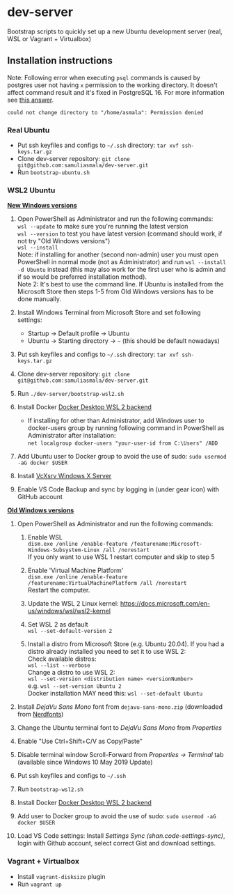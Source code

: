 # dev-server

Bootstrap scripts to quickly set up a new Ubuntu development server (real, WSL or Vagrant + Virtualbox)

## Installation instructions

Note: Following error when executing `psql` commands is caused by postgres user not having `x` permission to the working directory. It doesn't affect command result and it's fixed in PostgreSQL 16. For more information see [this answer](https://unix.stackexchange.com/questions/229069/could-not-change-directory-to-home-corey-scripts-permission-denied/773032#773032).

```
could not change directory to "/home/asmala": Permission denied
```

### Real Ubuntu

- Put ssh keyfiles and configs to `~/.ssh` directory: `tar xvf ssh-keys.tar.gz`
- Clone dev-server repository: `git clone git@github.com:samuliasmala/dev-server.git`
- Run `bootstrap-ubuntu.sh`

### WSL2 Ubuntu


**[New Windows versions](https://docs.microsoft.com/en-us/windows/wsl/install)**
1. Open PowerShell as Administrator and run the following commands:  
  `wsl --update` to make sure you're running the latest version  
  `wsl --version` to test you have latest version (command should work, if not try "Old Windows versions")  
  `wsl --install`  
  Note: if installing for another (second non-admin) user you must open PowerShell in normal mode (not as Administrator) and run `wsl --install -d Ubuntu` instead (this may also work for the first user who is admin and if so would be preferred installation method).  
  Note 2: It's best to use the command line. If Ubuntu is installed from the Microsoft Store then steps 1-5 from Old Windows versions has to be done manually.

1. Install Windows Terminal from Microsoft Store and set following settings:
    - Startup -> Default profile -> Ubuntu
    - Ubuntu -> Starting directory -> `~` (this should be default nowadays)

1. Put ssh keyfiles and configs to `~/.ssh` directory: `tar xvf ssh-keys.tar.gz`
1. Clone dev-server repository: `git clone git@github.com:samuliasmala/dev-server.git`
1. Run `./dev-server/bootstrap-wsl2.sh`
1. Install Docker [Docker Desktop WSL 2 backend](https://docs.docker.com/docker-for-windows/wsl/)
   - If installing for other than Administrator, add Windows user to docker-users group by running following command in PowerShell as Administrator after installation:  
   `net localgroup docker-users "your-user-id from C:\Users" /ADD`
1. Add Ubuntu user to Docker group to avoid the use of sudo: `sudo usermod -aG docker $USER`
1. Install [VcXsrv Windows X Server](https://sourceforge.net/projects/vcxsrv/)
1. Enable VS Code Backup and sync by logging in (under gear icon) with GitHub account

**[Old Windows versions](https://docs.microsoft.com/en-us/windows/wsl/install-manual)**

1. Open PowerShell as Administrator and run the following commands:

   1. Enable WSL   
   `dism.exe /online /enable-feature /featurename:Microsoft-Windows-Subsystem-Linux /all /norestart`  
   If you only want to use WSL 1 restart computer and skip to step 5
   
   1. Enable 'Virtual Machine Platform'  
   `dism.exe /online /enable-feature /featurename:VirtualMachinePlatform /all /norestart`  
   Restart the computer.
   
   1. Update the WSL 2 Linux kernel: https://docs.microsoft.com/en-us/windows/wsl/wsl2-kernel
   
   1. Set WSL 2 as default  
   `wsl --set-default-version 2`
   
   1. Install a distro from Microsoft Store (e.g. Ubuntu 20.04). If you had a distro already installed you need to set it to use WSL 2:  
   Check available distros:  
   `wsl --list --verbose`  
   Change a distro to use WSL 2:  
   `wsl --set-version <distribution name> <versionNumber>`  
   e.g. `wsl --set-version Ubuntu 2`  
   Docker installation MAY need this: `wsl --set-default Ubuntu`
1. Install _DejaVu Sans Mono_ font from `dejavu-sans-mono.zip` (downloaded from [Nerdfonts](https://nerdfonts.com/))
1. Change the Ubuntu terminal font to _DejaVu Sans Mono_ from _Properties_
1. Enable "Use Ctrl+Shift+C/V as Copy/Paste"
1. Disable terminal window Scroll-Forward from _Properties -> Terminal_ tab (available since Windows 10 May 2019 Update)
1. Put ssh keyfiles and configs to `~/.ssh`
1. Run `bootstrap-wsl2.sh`
1. Install Docker [Docker Desktop WSL 2 backend](https://docs.docker.com/docker-for-windows/wsl/)
1. Add user to Docker group to avoid the use of sudo: `sudo usermod -aG docker $USER`
1. Load VS Code settings: Install _Settings Sync (shan.code-settings-sync)_, login with Github account, select correct Gist and download settings.

### Vagrant + Virtualbox

- Install `vagrant-disksize` plugin
- Run `vagrant up`
